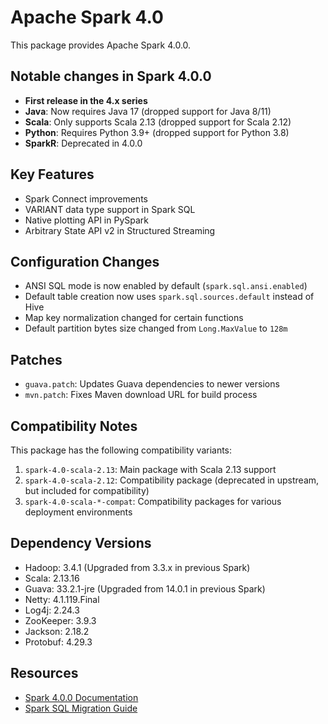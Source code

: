 # Apache Spark 4.0

This package provides Apache Spark 4.0.0.

## Notable changes in Spark 4.0.0

- **First release in the 4.x series**
- **Java**: Now requires Java 17 (dropped support for Java 8/11)
- **Scala**: Only supports Scala 2.13 (dropped support for Scala 2.12)
- **Python**: Requires Python 3.9+ (dropped support for Python 3.8)
- **SparkR**: Deprecated in 4.0.0

## Key Features

- Spark Connect improvements
- VARIANT data type support in Spark SQL
- Native plotting API in PySpark
- Arbitrary State API v2 in Structured Streaming

## Configuration Changes

- ANSI SQL mode is now enabled by default (`spark.sql.ansi.enabled`)
- Default table creation now uses `spark.sql.sources.default` instead of Hive
- Map key normalization changed for certain functions
- Default partition bytes size changed from `Long.MaxValue` to `128m`

## Patches

- `guava.patch`: Updates Guava dependencies to newer versions
- `mvn.patch`: Fixes Maven download URL for build process

## Compatibility Notes

This package has the following compatibility variants:

1. `spark-4.0-scala-2.13`: Main package with Scala 2.13 support
2. `spark-4.0-scala-2.12`: Compatibility package (deprecated in upstream, but included for compatibility)
3. `spark-4.0-scala-*-compat`: Compatibility packages for various deployment environments

## Dependency Versions

- Hadoop: 3.4.1 (Upgraded from 3.3.x in previous Spark)
- Scala: 2.13.16
- Guava: 33.2.1-jre (Upgraded from 14.0.1 in previous Spark)
- Netty: 4.1.119.Final
- Log4j: 2.24.3
- ZooKeeper: 3.9.3
- Jackson: 2.18.2
- Protobuf: 4.29.3

## Resources

- [Spark 4.0.0 Documentation](https://spark.apache.org/docs/4.0.0/)
- [Spark SQL Migration Guide](https://spark.apache.org/docs/4.0.0/sql-migration-guide.html)